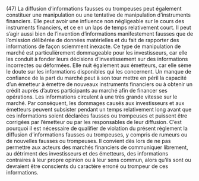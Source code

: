(47) La diffusion d’informations fausses ou trompeuses peut également constituer une manipulation ou une tentative de manipulation d’instruments financiers. Elle peut avoir une influence non négligeable sur le cours des instruments financiers, et ce en un laps de temps relativement court. Il peut s’agir aussi bien de l’invention d’informations manifestement fausses que de l’omission délibérée de données matérielles et du fait de rapporter des informations de façon sciemment inexacte. Ce type de manipulation de marché est particulièrement dommageable pour les investisseurs, car elle les conduit à fonder leurs décisions d’investissement sur des informations incorrectes ou déformées. Elle nuit également aux émetteurs, car elle sème le doute sur les informations disponibles qui les concernent. Un manque de confiance de la part du marché peut à son tour mettre en péril la capacité d’un émetteur à émettre de nouveaux instruments financiers ou à obtenir un crédit auprès d’autres participants au marché afin de financer ses opérations. Les informations circulent à une très grande vitesse sur le marché. Par conséquent, les dommages causés aux investisseurs et aux émetteurs peuvent subsister pendant un temps relativement long avant que ces informations soient déclarées fausses ou trompeuses et puissent être corrigées par l’émetteur ou par les responsables de leur diffusion. C’est pourquoi il est nécessaire de qualifier de violation du présent règlement la diffusion d’informations fausses ou trompeuses, y compris de rumeurs ou de nouvelles fausses ou trompeuses. Il convient dès lors de ne pas permettre aux acteurs des marchés financiers de communiquer librement, au détriment des investisseurs et des émetteurs, des informations contraires à leur propre opinion ou à leur sens commun, alors qu’ils sont ou devraient être conscients du caractère erroné ou trompeur de ces informations.